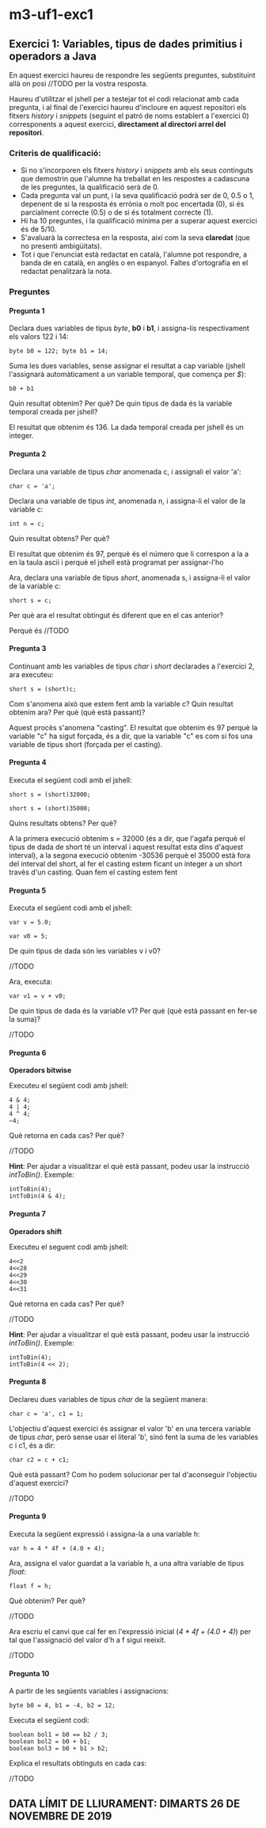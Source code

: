 # m3-uf1-exc1
## Exercici 1: Variables, tipus de dades primitius i operadors a Java

En aquest exercici haureu de respondre les següents preguntes, substituint allà on posi //TODO per la vostra resposta.

Haureu d'utilitzar el jshell per a testejar tot el codi relacionat amb cada pregunta, i al final de l'exercici haureu d'incloure en aquest repositori els fitxers _history_ i _snippets_ (seguint el patró de noms establert a l'exercici 0) corresponents a aquest exercici, **directament al directori arrel del repositori**.

### Criteris de qualificació:
* Si no s'incorporen els fitxers _history_ i _snippets_ amb els seus continguts que demostrin que l'alumne ha treballat en les respostes a cadascuna de les preguntes, la qualificació serà de 0.
* Cada pregunta val un punt, i la seva qualificació podrà ser de 0, 0.5 o 1, depenent de si la resposta és errònia o molt poc encertada (0), si és parcialment correcte (0.5) o de si és totalment correcte (1).
* Hi ha 10 preguntes, i la qualificació mínima per a superar aquest exercici és de 5/10.
* S'avaluarà la correctesa en la resposta, així com la seva **claredat** (que no presenti ambigüitats).
* Tot i que l'enunciat està redactat en català, l'alumne pot respondre, a banda de en català, en anglès o en espanyol. Faltes d'ortografia en el redactat penalitzarà la nota.

### Preguntes

#### Pregunta 1

Declara dues variables de tipus _byte_, **b0** i **b1**, i assigna-lis respectivament els valors 122 i 14:
```
byte b0 = 122; byte b1 = 14;
```

Suma les dues variables, sense assignar el resultat a cap variable (jshell l'assignarà automàticament a un variable temporal, que comença per _$_):
```
b0 + b1
```
Quin resultat obtenim? Per què? De quin tipus de dada és la variable temporal creada per jshell?

El resultat que obtenim és 136. La dada temporal creada per jshell és un integer.

#### Pregunta 2

Declara una variable de tipus _char_ anomenada c, i assignali el valor 'a':
```
char c = 'a';
```
Declara una variable de tipus _int_, anomenada n, i assigna-li el valor de la variable c:
```
int n = c;
```
Quin resultat obtens? Per què?

El resultat que obtenim és 97, perquè és el número que li correspon a la a en la taula ascii i perquè el jshell està programat per assignar-l'ho

Ara, declara una variable de tipus _short_, anomenada s, i assigna-li el valor de la variable c:
```
short s = c;
```
Per què ara el resultat obtingut és diferent que en el cas anterior?

Perquè és //TODO

#### Pregunta 3

Continuant amb les variables de tipus _char_ i _short_ declarades a l'exercici 2, ara executeu:
```
short s = (short)c;
```
Com s'anomena això que estem fent amb la variable c? Quin resultat obtenim ara? Per què (què està passant)?

Aquest procès s'anomena "casting". El resultat que obtenim és 97 perquè la variable "c" ha sigut forçada, és a dir, que la variable "c" es com si fos una variable de tipus short (forçada per el casting).


#### Pregunta 4

Executa el següent codi amb el jshell:
```
short s = (short)32000;
```

```
short s = (short)35000;
```

Quins resultats obtens? Per què?

A la primera execució obtenim s = 32000 (és a dir, que l'agafa perquè el tipus de dada de short té un interval i aquest resultat esta dins d'aquest interval), a la segona execució obtenim -30536 perquè el 35000 està fora del interval del short, al fer el casting estem ficant un integer a un short travès d'un casting. Quan fem el casting estem fent 

#### Pregunta 5

Executa el següent codi amb el jshell:
```
var v = 5.0;
```

```
var v0 = 5;
```

De quin tipus de dada són les variables v i v0?

//TODO

Ara, executa:
```
var v1 = v + v0;
```

De quin tipus de dada és la variable v1? Per què (què està passant en fer-se la suma)?

//TODO

#### Pregunta 6

**Operadors bitwise**

Executeu el següent codi amb jshell:

```
4 & 4;
4 | 4;
4 ^ 4;
~4;
```

Què retorna en cada cas? Per què?

//TODO

**Hint**: Per ajudar a visualitzar el què està passant, podeu usar la instrucció _intToBin()_. Exemple:
```
intToBin(4);
intToBin(4 & 4);
```

#### Pregunta 7

**Operadors shift**

Executeu el seguent codi amb jshell:

```
4<<2
4<<28
4<<29
4<<30
4<<31
```

Què retorna en cada cas? Per què?

//TODO

**Hint**: Per ajudar a visualitzar el què està passant, podeu usar la instrucció _intToBin()_. Exemple:
```
intToBin(4);
intToBin(4 << 2);
```

#### Pregunta 8

Declareu dues variables de tipus _char_ de la següent manera:
```
char c = 'a', c1 = 1;
```

L'objectiu d'aquest exercici és assignar el valor 'b' en una tercera variable de tipus _char_, però sense usar el literal 'b', sinó fent la suma de les variables c i c1, és a dir:
```
char c2 = c + c1;
```

Què està passant? Com ho podem solucionar per tal d'aconseguir l'objectiu d'aquest exercici?

//TODO

#### Pregunta 9

Executa la següent expressió i assigna-la a una variable h:
```
var h = 4 * 4f + (4.0 + 4);
```

Ara, assigna el valor guardat a la variable h, a una altra variable de tipus _float_:
```
float f = h;
```

Què obtenim? Per què?

//TODO

Ara escriu el canvi que cal fer en l'expressió inicial (_4 * 4f + (4.0 + 4)_) per tal que l'assignació del valor d'h a f sigui reeixit.

//TODO

#### Pregunta 10

A partir de les següents variables i assignacions:
```
byte b0 = 4, b1 = -4, b2 = 12;
```

Executa el següent codi:
```
boolean bol1 = b0 == b2 / 3;
boolean bol2 = b0 + b1;
boolean bol3 = b0 + b1 > b2;
```

Explica el resultats obtinguts en cada cas:

//TODO

## DATA LÍMIT DE LLIURAMENT: DIMARTS 26 DE NOVEMBRE DE 2019
